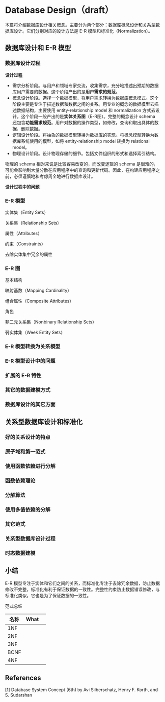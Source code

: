 # Database Design（draft）

本篇将介绍数据库设计相关概念。主要分为两个部分：数据库概念设计和关系型数据库设计。它们分别对应的设计方法是 E-R 模型和标准化（Normalization）。



## 数据库设计和 E-R 模型

### 数据库设计过程

**设计过程**

- 需求分析阶段。与用户和领域专家交流，收集需求，充分地描述出预期的数据库用户需要的数据。这个阶段产出的是**用户需求的规范**。
- 概念设计阶段。选择一个数据模型，将用户需求转换为数据库概念模式。这个阶段主要是专注于描述数据和数据之间的关系。用专业的概念的数据模型去描述数据结构，主要使用 entity-relationship model 和 normalization 方式去设计。这个阶段一般产出的是**实体关系图**（E-R图）。完整的概念设计 schema 还包含**功能需求规范**。用户对数据的操作类型，如修改，查询和取出具体的数据，删除数据。
- 逻辑设计阶段。将抽象的数据模型转换为数据库的实现。将概念模型转换为数据库系统使用的模型，如将 entity-relationship model 转换为 relational model。
- 物理设计阶段。设计物理存储的细节。包括文件组织的形式和选择索引结构。

物理的 schema 相对来说是比较容易改变的，而改变逻辑的 schema 是很难的，可能会影响到大量分散在应用程序中的查询和更新代码。因此，在构建应用程序之前，必须谨慎地和考虑周全地进行数据库设计。

**设计过程中的问题**



### E-R 模型

实体集（Entity Sets）

关系集（Relationship Sets）

属性（Attributes）

约束（Constraints）

去除实体集中冗余的属性

### E-R 图

基本结构

映射基数（Mapping Cardinality）

组合属性（Composite Attributes）

角色

非二元关系集（Nonbinary Relationship Sets）

弱实体集（Week Entity Sets）

### E-R 模型转换为关系模型

### E-R 模型设计中的问题

### 扩展的 E-R 特性

### 其它的数据建模方式

### 数据库设计的其它方面



## 关系型数据库设计和标准化

### 好的关系设计的特点

### 原子域和第一范式

### 使用函数依赖进行分解

### 函数依赖理论

### 分解算法

### 使用多值依赖的分解

### 其它范式

### 关系型数据库设计过程

### 时态数据建模



## 小结

E-R 模型专注于实体和它们之间的关系，而标准化专注于去除冗余数据，防止数据修改不完整，标准化有利于保证数据的一致性。完整性约束防止数据错误修改，与标准化类似，它也是为了保证数据的一致性。



范式总结

| 名称 | What |      |
| ---- | ---- | ---- |
| 1NF  |      |      |
| 2NF  |      |      |
| 3NF  |      |      |
| BCNF |      |      |
| 4NF  |      |      |



## References

[1] Database System Concept (6th) by Avi Silberschatz, Henry F. Korth, and S. Sudarshan